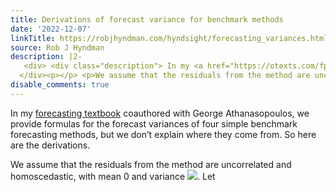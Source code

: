```yaml
---
title: Derivations of forecast variance for benchmark methods
date: '2022-12-07'
linkTitle: https://robjhyndman.com/hyndsight/forecasting_variances.html
source: Rob J Hyndman
description: |2-
   <div> <div class="description"> In my <a href="https://otexts.com/fpp3/prediction-intervals.html#benchmark-methods">forecasting textbook</a> coauthored with George Athanasopoulos, we provide formulas for the forecast variances of four simple benchmark forecasting methods, but we don’t explain where they come from. So here are the derivations. </div>
  </div><p></p> <p>We assume that the residuals from the method are uncorrelated and homoscedastic, with mean 0 and variance <img src="https://latex.codecogs.com/png.latex?%5Csigma%5E2">. Let <img src="https://latex.codecogs.com/png.latex?y_1,%5Cdots ...
disable_comments: true
---
```

 <div> <div class="description"> In my <a href="https://otexts.com/fpp3/prediction-intervals.html#benchmark-methods">forecasting textbook</a> coauthored with George Athanasopoulos, we provide formulas for the forecast variances of four simple benchmark forecasting methods, but we don’t explain where they come from. So here are the derivations. </div>
</div><p></p> <p>We assume that the residuals from the method are uncorrelated and homoscedastic, with mean 0 and variance <img src="https://latex.codecogs.com/png.latex?%5Csigma%5E2">. Let <img src="https://latex.codecogs.com/png.latex?y_1,%5Cdots ...